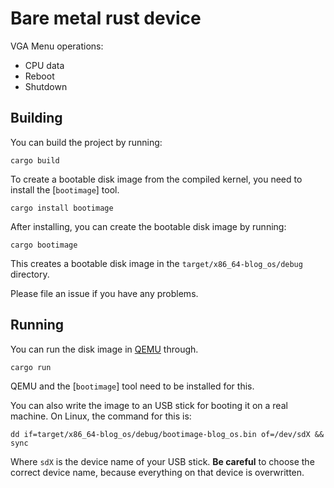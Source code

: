 # Bare metal rust device

VGA Menu operations:

+ CPU data
+ Reboot
+ Shutdown

## Building

You can build the project by running:

```
cargo build
```

To create a bootable disk image from the compiled kernel, you need to install the [`bootimage`] tool.

```
cargo install bootimage
```

After installing, you can create the bootable disk image by running:

```
cargo bootimage
```

This creates a bootable disk image in the `target/x86_64-blog_os/debug` directory.

Please file an issue if you have any problems.

## Running

You can run the disk image in [QEMU](https://www.qemu.org/) through.

```
cargo run
```

QEMU and the [`bootimage`] tool need to be installed for this.

You can also write the image to an USB stick for booting it on a real machine. On Linux, the command for this is:

```
dd if=target/x86_64-blog_os/debug/bootimage-blog_os.bin of=/dev/sdX && sync
```

Where `sdX` is the device name of your USB stick. **Be careful** to choose the correct device name, because everything on that device is overwritten.